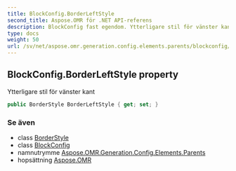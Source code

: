 ```yaml
---
title: BlockConfig.BorderLeftStyle
second_title: Aspose.OMR för .NET API-referens
description: BlockConfig fast egendom. Ytterligare stil för vänster kant
type: docs
weight: 50
url: /sv/net/aspose.omr.generation.config.elements.parents/blockconfig/borderleftstyle/
---
```

## BlockConfig.BorderLeftStyle property

Ytterligare stil för vänster kant

```csharp
public BorderStyle BorderLeftStyle { get; set; }
```

### Se även

* class [BorderStyle](../../../aspose.omr.generation.config/borderstyle/)
* class [BlockConfig](../)
* namnutrymme [Aspose.OMR.Generation.Config.Elements.Parents](../../blockconfig/)
* hopsättning [Aspose.OMR](../../../)


